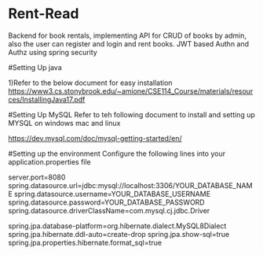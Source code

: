 # Rent-Read
Backend for book rentals, implementing API for CRUD of books by admin, also the user can register and login and rent books. JWT based Authn and Authz using spring security 

#Setting Up java

1)Refer to the below document for easy installation https://www3.cs.stonybrook.edu/~amione/CSE114_Course/materials/resources/InstallingJava17.pdf

#Setting Up MySQL
Refer to teh following document to install and setting up MYSQL on windows mac and linux

https://dev.mysql.com/doc/mysql-getting-started/en/

#Setting up the environment
Configure the following lines into your application.properties file

server.port=8080
spring.datasource.url=jdbc:mysql://localhost:3306/YOUR_DATABASE_NAME
spring.datasource.username=YOUR_DATABASE_USERNAME
spring.datasource.password=YOUR_DATABASE_PASSWORD
spring.datasource.driverClassName=com.mysql.cj.jdbc.Driver

spring.jpa.database-platform=org.hibernate.dialect.MySQL8Dialect
spring.jpa.hibernate.ddl-auto=create-drop
spring.jpa.show-sql=true
spring.jpa.properties.hibernate.format_sql=true



